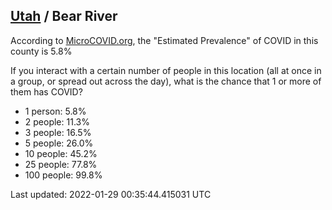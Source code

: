 
## [Utah](/united-states/utah) / Bear River

According to [MicroCOVID.org](http://microcovid.org),
the "Estimated Prevalence" of COVID in this county is 5.8%

If you interact with a certain number of people in this location
(all at once in a group, or spread out across the day), what is the chance that
1 or more of them has COVID?

- 1 person: 5.8%
- 2 people: 11.3%
- 3 people: 16.5%
- 5 people: 26.0%
- 10 people: 45.2%
- 25 people: 77.8%
- 100 people: 99.8%

Last updated: 2022-01-29 00:35:44.415031 UTC
